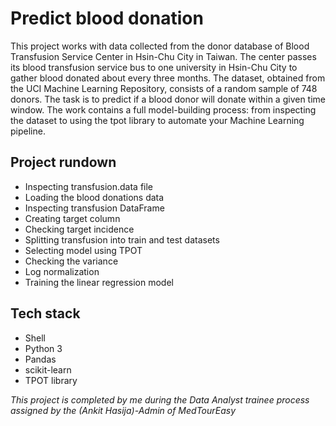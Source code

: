 # Predict blood donation
This project works with data collected from the donor database of Blood Transfusion Service Center in Hsin-Chu City in Taiwan. The center passes its blood transfusion service bus to one university in Hsin-Chu City to gather blood donated about every three months. The dataset, obtained from the UCI Machine Learning Repository, consists of a random sample of 748 donors. The task is to predict if a blood donor will donate within a given time window. The work contains a full model-building process: from inspecting the dataset to using the tpot library to automate your Machine Learning pipeline.

## Project rundown

* Inspecting transfusion.data file
* Loading the blood donations data
* Inspecting transfusion DataFrame
* Creating target column
* Checking target incidence
* Splitting transfusion into train and test datasets
* Selecting model using TPOT
* Checking the variance
* Log normalization
* Training the linear regression model

## Tech stack
* Shell
* Python 3
* Pandas
* scikit-learn
* TPOT library

_This project is completed by me during the Data Analyst trainee process assigned by the (Ankit Hasija)-Admin of MedTourEasy_
